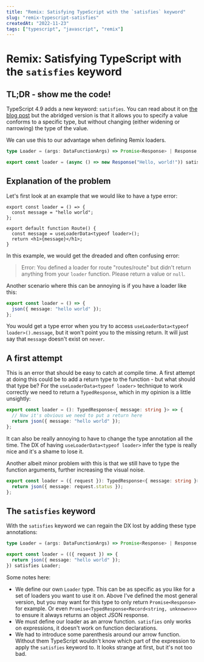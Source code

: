 ```yaml
---
title: "Remix: Satisfying TypeScript with the `satisfies` keyword"
slug: "remix-typescript-satisfies"
createdAt: "2022-11-23"
tags: ["typescript", "javascript", "remix"]
---
```


# Remix: Satisfying TypeScript with the `satisfies` keyword

## TL;DR - show me the code!

TypeScript 4.9 adds a new keyword: `satisfies`. You can read about it on [the blog post](https://devblogs.microsoft.com/typescript/announcing-typescript-4-9/#satisfies) but the abridged version is that it allows you to specify a value conforms to a specific type, but without changing (either widening or narrowing) the type of the value.

We can use this to our advantage when defining Remix loaders.

```ts
type Loader = (args: DataFunctionArgs) => Promise<Response> | Response;

export const loader = (async () => new Response("Hello, world!")) satisfies Loader;
```

## Explanation of the problem

Let's first look at an example that we would like to have a type error:

```tsx
export const loader = () => {
  const message = "hello world";
};

export default function Route() {
  const message = useLoaderData<typeof loader>();
  return <h1>{message}</h1>;
}
```

In this example, we would get the dreaded and often confusing error:

> Error: You defined a loader for route "routes/route" but didn't return anything from your `loader` function. Please return a value or `null`.

Another scenario where this can be annoying is if you have a loader like this:

```ts
export const loader = () => {
  json({ message: "hello world" });
};
```

You would get a type error when you try to access `useLoaderData<typeof loader>().message`, but it won't point you to the missing return. It will just say that `message` doesn't exist on `never`.

## A first attempt

This is an error that should be easy to catch at compile time. A first attempt at doing this could be to add a return type to the function - but what should that type be? For the `useLoaderData<typeof loader>` technique to work correctly we need to return a `TypedResponse`, which in my opinion is a little unsightly:

```ts
export const loader = (): TypedResponse<{ message: string }> => {
  // Now it's obvious we need to put a return here
  return json({ message: "hello world" });
};
```

It can also be really annoying to have to change the type annotation all the time. The DX of having `useLoaderData<typeof loader>` infer the type is really nice and it's a shame to lose it.

Another albeit minor problem with this is that we still have to type the function arguments, further increasing the visual noise.

```ts
export const loader = ({ request }): TypedResponse<{ message: string }> => {
  return json({ message: request.status });
};
```

## The `satisfies` keyword

With the `satisfies` keyword we can regain the DX lost by adding these type annotations:

```ts
type Loader = (args: DataFunctionArgs) => Promise<Response> | Response;

export const loader = (({ request }) => {
  return json({ message: "hello world" });
}) satisfies Loader;
```

Some notes here:

- We define our own `Loader` type. This can be as specific as you like for a set of loaders you want to use it on. Above I've defined the most general version, but you may want for this type to only return `Promise<Response>` for example. Or even `Promise<TypedResponse<Record<string, unknown>>>` to ensure it always returns an object JSON response.
- We must define our loader as an arrow function. `satisfies` only works on expressions, it doesn't work on function declarations.
- We had to introduce some parenthesis around our arrow function. Without them TypeScript wouldn't know which part of the expression to apply the `satisfies` keyword to. It looks strange at first, but it's not too bad.
